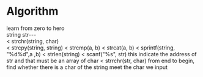 # Algorithm
learn from zero to hero</br>
string str---</br>
< strchr(string, char)</br>
< strcpy(string, string)
< strcmp(a, b)
< strcat(a, b)
< sprintf(string, "%d%d",a ,b)
< strlen(string)
< scanf("%s", str) this indicate the address of str and that must be an array of char
< strrchr(str, char) from end to begin, find whether there is a char of the string meet the char we input

